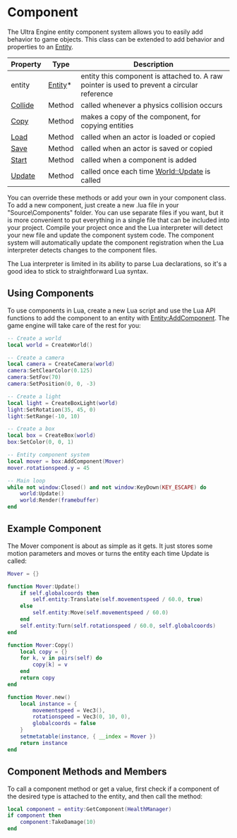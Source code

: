 # Component

The Ultra Engine entity component system allows you to easily add behavior to game objects. This class can be extended to add behavior and properties to an [Entity](Entity.md).

| Property    | Type                  | Description                                                |
| ----------- | --------------------- | ---------------------------------------------------------- |
| entity      | [Entity](Entity.md)\* | entity this component is attached to. A raw pointer is used to prevent a circular reference |
| [Collide](Component_Collide.md)  | Method                | called whenever a physics collision occurs                 |
| [Copy](Component_Copy.md)     | Method                | makes a copy of the component, for copying entities        |
| [Load](Component_Load.md)     | Method                | called when an actor is loaded or copied                   |
| [Save](Component_Save.md)     | Method                | called when an actor is saved or copied                    |
| [Start](Component_Start.md)   | Method                | called when a component is added                           |
| [Update](Component_Update.md) | Method                | called once each time [World::Update](World_Update.md) is called |

You can override these methods or add your own in your component class. To add a new component, just create a new .lua file in your "Source\Components" folder. You can use separate files if you want, but it is more convenient to put everything in a single file that can be included into your project. Compile your project once and the Lua interpreter will detect your new file and update the component system code. The component system will automatically update the component registration when the Lua interpreter detects changes to the component files.

The Lua interpreter is limited in its ability to parse Lua declarations, so it's a good idea to stick to straightforward Lua syntax.

## Using Components

To use components in Lua, create a new Lua script and use the Lua API functions to add the component to an entity with [Entity:AddComponent](Entity_AddComponent.md). The game engine will take care of the rest for you:

```lua
-- Create a world
local world = CreateWorld()

-- Create a camera
local camera = CreateCamera(world)
camera:SetClearColor(0.125)
camera:SetFov(70)
camera:SetPosition(0, 0, -3)

-- Create a light
local light = CreateBoxLight(world)
light:SetRotation(35, 45, 0)
light:SetRange(-10, 10)

-- Create a box
local box = CreateBox(world)
box:SetColor(0, 0, 1)

-- Entity component system
local mover = box:AddComponent(Mover)
mover.rotationspeed.y = 45

-- Main loop
while not window:Closed() and not window:KeyDown(KEY_ESCAPE) do
    world:Update()
    world:Render(framebuffer)
end
```

## Example Component

The Mover component is about as simple as it gets. It just stores some motion parameters and moves or turns the entity each time Update is called:

```lua
Mover = {}

function Mover:Update()
    if self.globalcoords then
        self.entity:Translate(self.movementspeed / 60.0, true)
    else
        self.entity:Move(self.movementspeed / 60.0)
    end
    self.entity:Turn(self.rotationspeed / 60.0, self.globalcoords)
end

function Mover:Copy()
    local copy = {}
    for k, v in pairs(self) do
        copy[k] = v
    end
    return copy
end

function Mover.new()
    local instance = {
        movementspeed = Vec3(),
        rotationspeed = Vec3(0, 10, 0),
        globalcoords = false
    }
    setmetatable(instance, { __index = Mover })
    return instance
end
```

## Component Methods and Members

To call a component method or get a value, first check if a component of the desired type is attached to the entity, and then call the method:

```lua
local component = entity:GetComponent(HealthManager)
if component then
    component:TakeDamage(10)
end
```